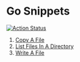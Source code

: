 # Go Snippets

[![Action Status](https://github.com/cqroot/go-snippets/workflows/test/badge.svg)](https://github.com/cqroot/go-snippets/actions)


1. [Copy A File](https://github.com/cqroot/go-snippets/tree/main/file_copy-a-file/main.go)
2. [List Files In A Directory](https://github.com/cqroot/go-snippets/tree/main/file_list-files-in-a-directory/main.go)
3. [Write A File](https://github.com/cqroot/go-snippets/tree/main/file_write-a-file/main.go)
